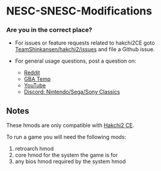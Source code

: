 # NESC-SNESC-Modifications

### Are you in the correct place?

* For issues or feature requests related to hakchi2CE goto [TeamShinkansen/hakchi2/issues](https://github.com/TeamShinkansen/hakchi2/issues) and file a Github issue.
* For general usage questions, post a question on:

  * [Reddit](https://www.reddit.com/user/MDFMKanic/)
  * [GBA Temp](https://gbatemp.net/members/kmfdmanic.415325/)
  * [YouTube](https://www.youtube.com/channel/UCoRrbw6gyi4KRPGUNnVVjMQ)
  * [Discord: Nintendo/Sega/Sony Classics](https://discord.gg/bX9PqrC)

## Notes

These hmods are only compatible with [Hakchi2 CE](https://github.com/TeamShinkansen/hakchi2).

To run a game you will need the following mods:

1. retroarch hmod
2. core hmod for the system the game is for
3. any bios hmod required by the system hmod
